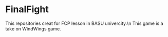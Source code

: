 # FinalFight
This repositories creat for FCP lesson in BASU univercity.\n
This game is a take on WindWings game.
